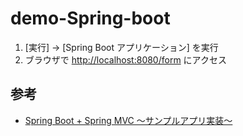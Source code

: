 # demo-Spring-boot

1. [実行] -> [Spring Boot アプリケーション] を実行
1. ブラウザで [http://localhost:8080/form](http://localhost:8080/form) にアクセス

## 参考
- [Spring Boot + Spring MVC ～サンプルアプリ実装～](https://qiita.com/t-shin0hara/items/687085ec34ae78ca2260)
